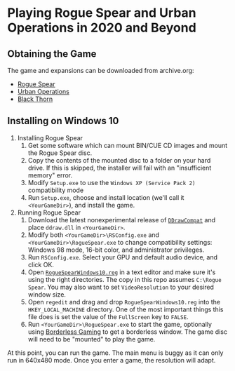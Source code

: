 # Playing Rogue Spear and Urban Operations in 2020 and Beyond

## Obtaining the Game

The game and expansions can be downloaded from archive.org:

* [Rogue Spear](https://archive.org/details/Tom_Clancys_Rainbow_Six_Rogue_Spear_Version_2.05_Red_Storm_Entertainment_1999)
* [Urban Operations](https://archive.org/details/TomClancysRainbowSixRogueSpearMissionPackUrbanOperationsUSA)
* [Black Thorn](https://archive.org/details/TomClancysRainbowSixRogueSpearBlackThornUSA)

## Installing on Windows 10

1. Installing Rogue Spear
   1. Get some software which can mount BIN/CUE CD images and mount the Rogue Spear disc.
   1. Copy the contents of the mounted disc to a folder on your hard drive. If this is skipped, the installer will fail with an "insufficient memory" error.
   1. Modify `Setup.exe` to use the `Windows XP (Service Pack 2)` compatibility mode
   1. Run `Setup.exe`, choose and install location (we'll call it `<YourGameDir>`), and install the game.
1. Running Rogue Spear
   1. Download the latest nonexperimental release of [`DDrawCompat`](https://github.com/narzoul/DDrawCompat/releases) and place `ddraw.dll` in `<YourGameDir>`.
   1. Modify both `<YourGameDir>\RSConfig.exe` and `<YourGameDir>\RogueSpear.exe` to change compatibility settings: Windows 98 mode, 16-bit color, and administrator privileges.
   1. Run `RSConfig.exe`. Select your GPU and default audio device, and click OK.
   1. Open [`RogueSpearWindows10.reg`](RogueSpearWindows10.reg) in a text editor and make sure it's using the right directories. The copy in this repo assumes `C:\Rogue Spear`. You may also want to set `VideoResolution` to your desired window size.
   1. Open `regedit` and drag and drop `RogueSpearWindows10.reg` into the `HKEY_LOCAL_MACHINE` directory. One of the most important things this file does is set the value of the `FullScreen` key to `FALSE`.
   1. Run `<YourGameDir>\RogueSpear.exe` to start the game, optionally using [Borderless Gaming](https://github.com/Codeusa/Borderless-Gaming/releases) to get a borderless window. The game disc will need to be "mounted" to play the game.

At this point, you can run the game. The main menu is buggy as it can only run in 640x480 mode. Once you enter a game, the resolution will adapt.
